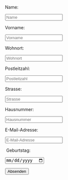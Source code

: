

<form action="/neuePerson" method="post">

        <label for = "name" > Name: </label>

        <input type = "text" id = "name" name = "name" placeholder = "Name" >


        <label for = "vorname" > Vorname: </label>

        <input type = "text" id = "vorname" name = "vorname" placeholder = "Vorname" >


        <label for = "wohnort" > Wohnort: </label>

        <input type = "text" id = "wohnort" name = "wohnort" placeholder = "Wohnort" >

  
        <label for = "search" > Postleitzahl: </label>

        <input type = "number" id = "postleitzahl" name = "postleitzahl" placeholder = "Postleitzahl" >



        <label for = "strasse" > Strasse: </label>

        <input type = "text" id = "strasse" name = "strasse" placeholder = "Strasse" >

  

        <label for = "hausnummer" > Hausnummer: </label>

        <input type = "numbwe" id = "hausnummer" name = "hausnummer" placeholder = "Hausnummer" >



        <label for = "email" > E-Mail-Adresse: </label>

        <input type = "mail" id = "email" name = "email" placeholder = "E-Mail-Adresse" >

  

        <label for = "geburtstag" >  Geburtstag: </label>

        <input type = "date" id = "geburtstag" name = "geburtstag" placeholder = "Geburtstag" >




        <input type = "submit" value = "Absenden">

    </form>